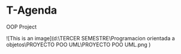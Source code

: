 # T-Agenda
OOP Project

![This is an image](d:\TERCER SEMESTRE\Programacion orientada a objetos\PROYECTO POO UML\PROYECTO POO UML.png
)



